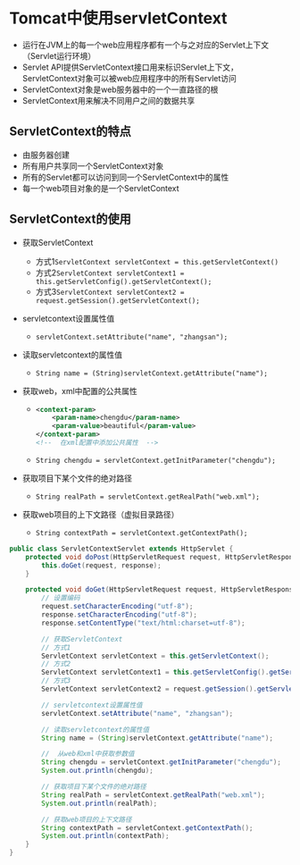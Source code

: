 # Tomcat中使用servletContext

- 运行在JVM上的每一个web应用程序都有一个与之对应的Servlet上下文（Servlet运行环境）
- Servlet API提供ServletContext接口用来标识Servlet上下文，ServletContext对象可以被web应用程序中的所有Servlet访问
- ServletContext对象是web服务器中的一个一直路径的根
- ServletContext用来解决不同用户之间的数据共享

## ServletContext的特点

- 由服务器创建
- 所有用户共享同一个ServletContext对象
- 所有的Servlet都可以访问到同一个ServletContext中的属性
- 每一个web项目对象的是一个ServletContext

## ServletContext的使用

- 获取ServletContext

  - 方式1`ServletContext servletContext = this.getServletContext()`
  - 方式2`ServletContext servletContext1 = this.getServletConfig().getServletContext();`
  - 方式3`ServletContext servletContext2 = request.getSession().getServletContext();`

- servletcontext设置属性值

  - `servletContext.setAttribute("name", "zhangsan");`

- 读取servletcontext的属性值

  - `String name = (String)servletContext.getAttribute("name");`

- 获取web，xml中配置的公共属性

  - ```xml
    <context-param>
    	<param-name>chengdu</param-name>
    	<param-value>beautiful</param-value>
    </context-param>
    <!--  在xml配置中添加公共属性  -->
    ```

  - `String chengdu = servletContext.getInitParameter("chengdu");`

- 获取项目下某个文件的绝对路径

  - `String realPath = servletContext.getRealPath("web.xml");`

- 获取web项目的上下文路径（虚拟目录路径）

  - `String contextPath = servletContext.getContextPath();`

```java
public class ServletContextServlet extends HttpServlet {
    protected void doPost(HttpServletRequest request, HttpServletResponse response) throws ServletException, IOException {
        this.doGet(request, response);
    }

    protected void doGet(HttpServletRequest request, HttpServletResponse response) throws ServletException, IOException {
        // 设置编码
        request.setCharacterEncoding("utf-8");
        response.setCharacterEncoding("utf-8");
        response.setContentType("text/html:charset=utf-8");

        // 获取ServletContext
        // 方式1
        ServletContext servletContext = this.getServletContext();
        // 方式2
        ServletContext servletContext1 = this.getServletConfig().getServletContext();
        // 方式3
        ServletContext servletContext2 = request.getSession().getServletContext();

        // servletcontext设置属性值
        servletContext.setAttribute("name", "zhangsan");

        // 读取servletcontext的属性值
        String name = (String)servletContext.getAttribute("name");

        //  从web和xml中获取参数值
        String chengdu = servletContext.getInitParameter("chengdu");
        System.out.println(chengdu);

        // 获取项目下某个文件的绝对路径
        String realPath = servletContext.getRealPath("web.xml");
        System.out.println(realPath);

        // 获取web项目的上下文路径
        String contextPath = servletContext.getContextPath();
        System.out.println(contextPath);
    }
}
```







